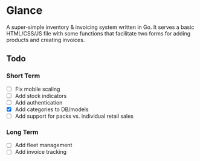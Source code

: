 # Glance

A super-simple inventory & invoicing system written in Go. It serves a basic HTML/CSS/JS file with some functions that facilitate two forms for adding products and creating invoices.

## Todo

### Short Term
- [ ] Fix mobile scaling
- [ ] Add stock indicators
- [ ] Add authentication
- [x] Add categories to DB/models
- [ ] Add support for packs vs. individual retail sales

### Long Term
- [ ] Add fleet management
- [ ] Add invoice tracking